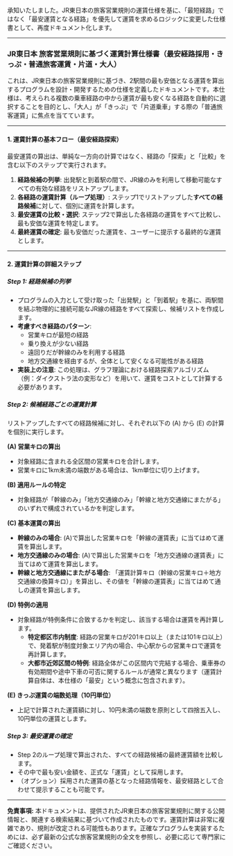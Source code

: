 承知いたしました。JR東日本の旅客営業規則の運賃仕様を基に、「最短経路」ではなく「最安運賃となる経路」を優先して運賃を求めるロジックに変更した仕様書として、再度ドキュメント化します。

---

### JR東日本 旅客営業規則に基づく運賃計算仕様書（最安経路採用・きっぷ・普通旅客運賃・片道・大人）

これは、JR東日本の旅客営業規則に基づき、2駅間の最も安価となる運賃を算出するプログラムを設計・開発するための仕様を定義したドキュメントです。本仕様は、考えられる複数の乗車経路の中から運賃が最も安くなる経路を自動的に選択することを目的とし、「大人」が「きっぷ」で「片道乗車」する際の「普通旅客運賃」に焦点を当てています。

---

#### 1. 運賃計算の基本フロー（最安経路探索）

最安運賃の算出は、単純な一方向の計算ではなく、経路の「探索」と「比較」を含む以下のステップで実行されます。

1.  **経路候補の列挙**: 出発駅と到着駅の間で、JR線のみを利用して移動可能なすべての有効な経路をリストアップします。
2.  **各経路の運賃計算（ループ処理）**: ステップ1でリストアップした**すべての経路候補**に対して、個別に運賃を計算します。
3.  **最安運賃の比較・選択**: ステップ2で算出した各経路の運賃をすべて比較し、最も安価な運賃を特定します。
4.  **最終運賃の確定**: 最も安価だった運賃を、ユーザーに提示する最終的な運賃とします。

---

#### 2. 運賃計算の詳細ステップ

##### Step 1: 経路候補の列挙

*   プログラムの入力として受け取った「出発駅」と「到着駅」を基に、両駅間を結ぶ物理的に接続可能なJR線の経路をすべて探索し、候補リストを作成します。
*   **考慮すべき経路のパターン**:
    *   営業キロが最短の経路
    *   乗り換えが少ない経路
    *   遠回りだが幹線のみを利用する経路
    *   地方交通線を経由するが、全体として安くなる可能性がある経路
*   **実装上の注意**: この処理は、グラフ理論における経路探索アルゴリズム（例：ダイクストラ法の変形など）を用いて、運賃をコストとして計算する必要があります。

##### Step 2: 候補経路ごとの運賃計算

リストアップしたすべての経路候補に対し、それぞれ以下の (A) から (E) の計算を個別に実行します。

**(A) 営業キロの算出**
*   対象経路に含まれる全区間の営業キロを合計します。
*   営業キロに1km未満の端数がある場合は、1km単位に切り上げます。

**(B) 適用ルールの特定**
*   対象経路が「幹線のみ」「地方交通線のみ」「幹線と地方交通線にまたがる」のいずれで構成されているかを判定します。

**(C) 基本運賃の算出**
*   **幹線のみの場合**: (A)で算出した営業キロを「幹線の運賃表」に当てはめて運賃を算出します。
*   **地方交通線のみの場合**: (A)で算出した営業キロを「地方交通線の運賃表」に当てはめて運賃を算出します。
*   **幹線と地方交通線にまたがる場合**: 「運賃計算キロ（幹線の営業キロ＋地方交通線の換算キロ）」を算出し、その値を「幹線の運賃表」に当てはめて通しの運賃を算出します。

**(D) 特例の適用**
*   対象経路が特例条件に合致するかを判定し、該当する場合は運賃を再計算します。
    *   **特定都区市内制度**: 経路の営業キロが201キロ以上（または101キロ以上）で、発着駅が制度対象エリア内の場合、中心駅からの営業キロで運賃を再計算します。
    *   **大都市近郊区間の特例**: 経路全体がこの区間内で完結する場合、乗車券の有効期間や途中下車の可否に関するルールが通常と異なります（運賃計算自体は、本仕様の「最安」という概念に包含されます）。

**(E) きっぷ運賃の端数処理（10円単位）**
*   上記で計算された運賃額に対し、10円未満の端数を原則として四捨五入し、10円単位の運賃とします。

##### Step 3: 最安運賃の確定

*   Step 2のループ処理で算出された、すべての経路候補の最終運賃額を比較します。
*   その中で最も安い金額を、正式な「運賃」として採用します。
*   （オプション）採用された運賃の基となった経路情報を、最安経路として合わせて提示することも可能です。

---
**免責事項:**
本ドキュメントは、提供されたJR東日本の旅客営業規則に関する公開情報と、関連する検索結果に基づいて作成されたものです。運賃計算は非常に複雑であり、規則が改定される可能性もあります。正確なプログラムを実装するためには、必ず最新の公式な旅客営業規則の全文を参照し、必要に応じて専門家にご確認ください。